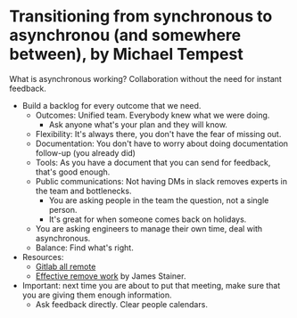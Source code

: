 # Transitioning from synchronous to asynchronou (and somewhere between), by Michael Tempest
    
What is asynchronous working?  Collaboration without the need for instant feedback. 

- Build a backlog for every outcome that we need.
  - Outcomes: Unified team. Everybody knew what we were doing. 
    - Ask anyone what's your plan and they will know.
  - Flexibility: It's always there, you don't have the fear of missing out.
  - Documentation: You don't have to worry about doing documentation follow-up (you already did)
  - Tools: As you have a document that you can send for feedback, that's good enough.
  - Public communications: Not having DMs in slack removes experts in the team and bottlenecks.
    - You are asking people in the team the question, not a single person. 
    - It's great for when someone comes back on holidays.
  - You are asking engineers to manage their own time, deal with asynchronous.
  - Balance: Find what's right.
- Resources:
  - [Gitlab all remote](https://about.gitlab.com/company/culture/all-remote/)
  - [Effective remove work](https://www.amazon.com/Effective-Remote-Work-Yourself-Company/dp/1680509225) by James Stainer.
- Important: next time you are about to put that meeting, make sure that you are giving them enough information.
  - Ask feedback directly. Clear people calendars.
